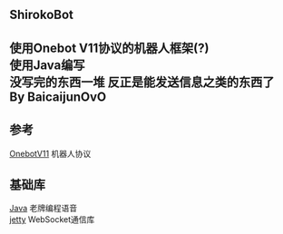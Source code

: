 ## ShirokoBot  
使用Onebot V11协议的机器人框架(?)  
使用Java编写     
没写完的东西一堆 反正是能发送信息之类的东西了   
By BaicaijunOvO  
---  
## 参考  
[OnebotV11](https://11.onebot.dev) 机器人协议  
## 基础库   
[Java](https://www.java.com/) 老牌编程语音    
[jetty](https://jetty.org/) WebSocket通信库  
